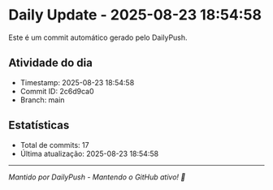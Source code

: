 # Daily Update - 2025-08-23 18:54:58

Este é um commit automático gerado pelo DailyPush.

## Atividade do dia
- Timestamp: 2025-08-23 18:54:58
- Commit ID: 2c6d9ca0
- Branch: main

## Estatísticas
- Total de commits: 17
- Última atualização: 2025-08-23 18:54:58

---
*Mantido por DailyPush - Mantendo o GitHub ativo! 🚀*
